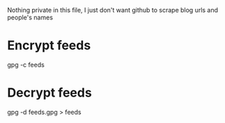 Nothing private in this file, I just don't want github to scrape blog urls and
people's names

# Encrypt feeds
gpg -c feeds

# Decrypt feeds
gpg -d feeds.gpg > feeds
